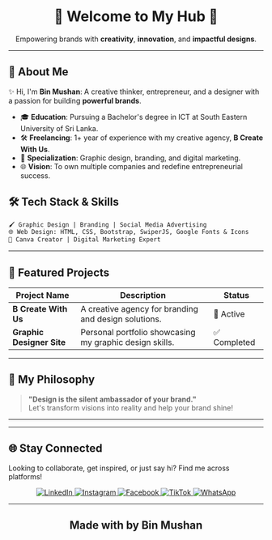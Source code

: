 <div align="center">
  
  <h1>🚀 <strong>Welcome to My Hub</strong> 🚀</h1>
  <p>
    Empowering brands with <strong>creativity</strong>, <strong>innovation</strong>, and <strong>impactful designs</strong>.
  </p>
</div>

---

## 🌌 About Me

✨ Hi, I'm **Bin Mushan**: A creative thinker, entrepreneur, and a designer with a passion for building **powerful brands**.

- 🎓 **Education**: Pursuing a Bachelor's degree in ICT at South Eastern University of Sri Lanka.
- 🛠️ **Freelancing**: 1+ year of experience with my creative agency, **B Create With Us**.
- 🎨 **Specialization**: Graphic design, branding, and digital marketing.
- 🌐 **Vision**: To own multiple companies and redefine entrepreneurial success.



## 🛠️ Tech Stack & Skills

```txt
🖌️ Graphic Design | Branding | Social Media Advertising
🌐 Web Design: HTML, CSS, Bootstrap, SwiperJS, Google Fonts & Icons
📱 Canva Creator | Digital Marketing Expert
```

---

## 🚀 Featured Projects

| **Project Name**       | **Description**                                          | **Status**   |
|-------------------------|----------------------------------------------------------|--------------|
| **B Create With Us**    | A creative agency for branding and design solutions.     | 🌟 Active    |
| **Graphic Designer Site** | Personal portfolio showcasing my graphic design skills. | ✅ Completed |

---

## 🎨 My Philosophy

> **"Design is the silent ambassador of your brand."**  
> Let's transform visions into reality and help your brand shine!

---

---

## 🌐 Stay Connected

Looking to collaborate, get inspired, or just say hi? Find me across platforms!  

<div align="center">
  <a href="https://www.linkedin.com/in/binmushan" target="_blank">
    <img src="https://img.shields.io/badge/LinkedIn-0077B5?style=for-the-badge&logo=linkedin&logoColor=white" alt="LinkedIn">
  </a>
  <a href="[https://www.instagram.com/bin_mushan](https://www.instagram.com/mmb_mushan/profilecard/?igsh=ZGp2Y2R5bWJmbTNz)" target="_blank">
    <img src="https://img.shields.io/badge/Instagram-E4405F?style=for-the-badge&logo=instagram&logoColor=white" alt="Instagram">
  </a>
  <a href="[https://www.facebook.com/bin_mushan](https://www.facebook.com/share/17s297jSZE/?mibextid=JRoKGi)" target="_blank">
    <img src="https://img.shields.io/badge/Facebook-1877F2?style=for-the-badge&logo=facebook&logoColor=white" alt="Facebook">
  </a>
  <a href="[https://www.tiktok.com/@bin_mushan](https://www.tiktok.com/@mmb_mushan?_t=ZS-8s6ZJDTI04l&_r=1)" target="_blank">
    <img src="https://img.shields.io/badge/TikTok-000000?style=for-the-badge&logo=tiktok&logoColor=white" alt="TikTok">
  </a>
  <a href="https://wa.me/+94754005152" target="_blank">
    <img src="https://img.shields.io/badge/WhatsApp-25D366?style=for-the-badge&logo=whatsapp&logoColor=white" alt="WhatsApp">
  </a>
</div>

---



<div align="center">
  <h2>Made with by Bin Mushan</h2>
</div>


